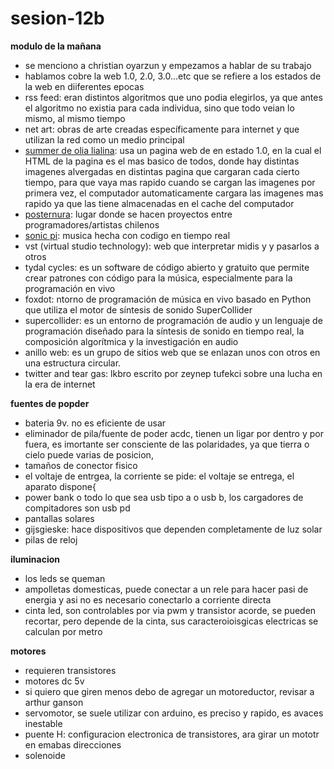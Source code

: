 # sesion-12b

__modulo de la mañana__
- se menciono a christian oyarzun y empezamos a hablar de su trabajo
- hablamos cobre la web 1.0, 2.0, 3.0...etc que se refiere a los estados de la web en diiferentes epocas
- rss feed: eran distintos algoritmos que uno podia elegirlos, ya que antes el algoritmo no existia para cada individua, sino que todo veian lo mismo, al mismo tiempo
- net art: obras de arte creadas específicamente para internet y que utilizan la red como un medio principal
- [summer de olia lialina](reas.com/olia/summer): usa un pagina web de en estado 1.0, en la cual el HTML de la pagina es el mas basico de todos, donde hay distintas imagenes alvergadas en distintas pagina que cargaran cada cierto tiempo, para que vaya mas rapido cuando se cargan las imagenes por primera vez, el computador automaticamente cargara las imagenes mas rapido ya que las tiene almacenadas en el cache del computador
- [posternura](https://posternurarecords.cl): lugar donde se hacen proyectos entre programadores/artistas chilenos
- [sonic pi](https://sonic-pi.net): musica hecha con codigo en tiempo real
- vst (virtual studio technology): web que interpretar midis y y pasarlos a otros
- tydal cycles: es un software de código abierto y gratuito que permite crear patrones con código para la música, especialmente para la programación en vivo
- foxdot: ntorno de programación de música en vivo basado en Python que utiliza el motor de síntesis de sonido SuperCollider
- supercollider: es un entorno de programación de audio y un lenguaje de programación diseñado para la síntesis de sonido en tiempo real, la composición algorítmica y la investigación en audio
- anillo web: es un grupo de sitios web que se enlazan unos con otros en una estructura circular.
- twitter and tear gas: lkbro escrito por zeynep tufekci sobre una lucha en la era de internet

__fuentes de popder__
- bateria 9v. no es eficiente de usar
- eliminador de pila/fuente de poder acdc, tienen un ligar por dentro y por fuera, es imortante ser consciente de las polaridades, ya que tierra o cielo puede varias de posicion,
- tamaños de conector fisico
- el voltaje de entrgea, la corriente se pide: el voltaje se entrega, el aparato dispone{
- power bank o todo lo que sea usb tipo a o usb b, los cargadores de compitadores son usb pd
- pantallas solares
- gijsgieske: hace dispositivos que dependen completamente de luz solar
- pilas de reloj

__iluminacion__
- los leds se queman
- ampolletas domesticas, puede conectar a un rele para hacer pasi de energia y asi no es necesario conectarlo a corriente directa
- cinta led, son controlables por via pwm y transistor acorde, se pueden recortar, pero depende de la cinta, sus caracteroioisgicas electricas se calculan por metro

__motores__
- requieren transistores
- motores dc 5v
- si quiero que giren menos debo de agregar un motoreductor, revisar a arthur ganson
- servomotor, se suele utilizar con arduino, es preciso y rapido, es avaces inestable
- puente H: configuracion electronica de transistores, ara girar un mototr en emabas direcciones
- solenoide
